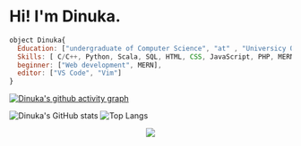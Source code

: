 # Hi! I'm Dinuka.

<!-- <div style="text-align: center;">
  <img src="src/anime-moon-landscape.jpg" alt="Example GIF" style="max-width: 100%; height: auto; text-align: center">
</div> -->
```javascript
object Dinuka{
  Education: ["undergraduate of Computer Science", "at" , "Universicy Of Colombo Schoole Of Computing"],
  Skills: [ C/C++, Python, Scala, SQL, HTML, CSS, JavaScript, PHP, MERN , bash],
  beginner: ["Web development", MERN],
  editor: ["VS Code", "Vim"]
}
```

[![Dinuka's github activity graph](https://github-readme-activity-graph.vercel.app/graph?username=dinuka2001&theme=react-dark)](https://github.com/sachithdh/github-readme-activity-graph)

![Dinuka's GitHub stats](https://github-readme-stats.vercel.app/api?username=dinuka2001&show_icons=true&theme=radical) ![Top Langs](https://github-readme-stats.vercel.app/api/top-langs/?username=dinuka2001&layout=compact&theme=transparent)

<center> <img src="https://komarev.com/ghpvc/?username=dinuka2001&&style=flat-square" align="center" /> </center>



<!-- [![An image of @dinuka2001's Holopin badges, which is a link to view their full Holopin profile](https://holopin.me/dinuka2001)](https://holopin.io/@dinuka2001) -->


